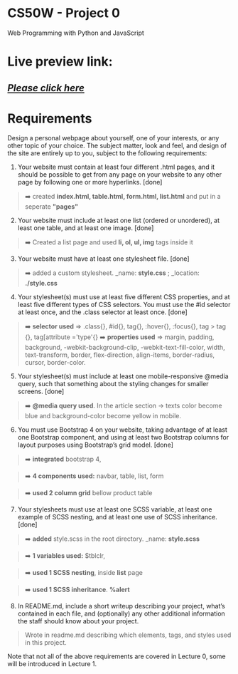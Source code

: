 # CS50W - Project 0

Web Programming with Python and JavaScript

# Live preview link:

## <a href = "https://niloydas97.github.io/CS50w/index.html" > **_Please click here_** </a>

# Requirements

Design a personal webpage about yourself, one of your interests, or any other topic of your choice. The subject matter, look and feel, and design of the site are entirely up to you, subject to the following requirements:

1.  Your website must contain at least four different .html pages, and it should be possible to get from any page on your website to any other page by following one or more hyperlinks. [done]

> :arrow_right: created **index.html, table.html, form.html, list.html** and put in a seperate **"pages"**

2.  Your website must include at least one list (ordered or unordered), at least one table, and at least one image. [done]

> :arrow_right: Created a list page and used **li, ol, ul, img** tags inside it

3.  Your website must have at least one stylesheet file. [done]

> :arrow_right: added a custom stylesheet. \_name: **style.css** ; \_location: **./style.css**

4.  Your stylesheet(s) must use at least five different CSS properties, and at least five different types of CSS selectors. You must use the #id selector at least once, and the .class selector at least once. [done]

> :arrow_right: **selector used** => .class{}, #id{}, tag{}, :hover{}, :focus{}, tag > tag {}, tag[attribute ='type'{}
> :arrow_right: **properties used** => margin, padding, background, -webkit-background-clip, -webkit-text-fill-color,  width, text-transform, border, flex-direction, align-items, border-radius, cursor, border-color.

5.  Your stylesheet(s) must include at least one mobile-responsive @media query, such that something about the styling changes for smaller screens. [done]

> :arrow_right: **@media query used**. In the article section -> texts color become blue and background-color become yellow in mobile.

6.  You must use Bootstrap 4 on your website, taking advantage of at least one Bootstrap component, and using at least two Bootstrap columns for layout purposes using Bootstrap’s grid model. [done]

> :arrow_right: **integrated** bootstrap 4,

> :arrow_right: **4 components used:** navbar, table, list, form

> :arrow_right: **used 2 column grid** bellow product table

7.  Your stylesheets must use at least one SCSS variable, at least one example of SCSS nesting, and at least one use of SCSS inheritance. [done]

> :arrow_right: **added** style.scss in the root directory. \_name: **style.scss**

> :arrow_right: **1 variables used:** $tblclr, 

> :arrow_right: **used 1 SCSS nesting**, inside **list**  page

> :arrow_right: **used 1 SCSS inheritance**. **%alert**

8.  In README.md, include a short writeup describing your project, what’s contained in each file, and (optionally) any other additional information the staff should know about your project.

> Wrote in readme.md describing which elements, tags, and styles used in this project.

Note that not all of the above requirements are covered in Lecture 0, some will be introduced in Lecture 1.
